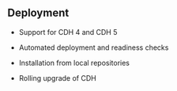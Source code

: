 ## Deployment

* Support for CDH 4 and CDH 5	

* Automated deployment and readiness checks	

* Installation from local repositories	
	
* Rolling upgrade of CDH
